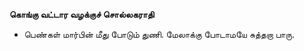 **கொங்கு வட்டார வழக்குச் சொல்லகராதி**
- பெண்கள் மார்பின் மீது போடும் துணி. மேலாக்கு போடாமயே சுத்தறா பாரு.

